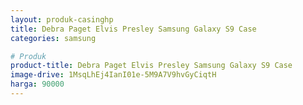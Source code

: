 ```yaml
---
layout: produk-casinghp
title: Debra Paget Elvis Presley Samsung Galaxy S9 Case
categories: samsung

# Produk
product-title: Debra Paget Elvis Presley Samsung Galaxy S9 Case
image-drive: 1MsqLhEj4IanI01e-5M9A7V9hvGyCiqtH
harga: 90000
---
```

